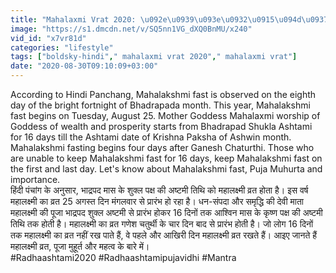 ```yaml
---
title: "Mahalaxmi Vrat 2020: \u092e\u0939\u093e\u0932\u0915\u094d\u0937\u094d\u092e\u0940 \u0935\u094d\u0930\u0924 \u092a\u0942\u091c\u0928 \u0935\u093f\u0927\u093f \u092e\u0939\u093e\u0932\u0915\u094d\u0937\u094d\u092e\u0940 \u0935\u094d\u0930\u0924 \u092a\u0942\u091c\u093e \u092e\u0902\u0924\u094d\u0930 Mahalaxmi Vrat Puja"
image: "https://s1.dmcdn.net/v/SQ5nn1VG_dXQ0BnMU/x240"
vid_id: "x7vr81d"
categories: "lifestyle"
tags: ["boldsky-hindi"," mahalaxmi vrat 2020"," mahalaxmi vrat"]
date: "2020-08-30T09:10:09+03:00"
---
```

According to Hindi Panchang, Mahalakshmi fast is observed on the eighth day of the bright fortnight of Bhadrapada month. This year, Mahalakshmi fast begins on Tuesday, August 25. Mother Goddess Mahalaxmi worship of Goddess of wealth and prosperity starts from Bhadrapad Shukla Ashtami for 16 days till the Ashtami date of Krishna Paksha of Ashwin month. Mahalakshmi fasting begins four days after Ganesh Chaturthi. Those who are unable to keep Mahalakshmi fast for 16 days, keep Mahalakshmi fast on the first and last day. Let's know about Mahalakshmi fast, Puja Muhurta and importance.  <br>हिंदी पंचांग के अनुसार, भाद्रपद मास के शुक्ल पक्ष की अष्टमी तिथि को महालक्ष्मी व्रत होता है। इस वर्ष महालक्ष्मी का व्रत 25 अगस्त दिन मंगलवार से प्रारंभ हो रहा है। धन-संपदा और समृद्धि की देवी माता महालक्ष्मी की पूजा भाद्रपद शुक्ल अष्टमी से प्रारंभ होकर 16 दिनों तक आश्विन मास के कृष्ण पक्ष की अष्टमी तिथि तक होती है। महालक्ष्मी का व्रत गणेश चतुर्थी के चार दिन बाद से प्रारंभ होती है। जो लोग 16 दिनों तक महालक्ष्मी का व्रत नहीं रख पाते हैं, वे पहले और आखिरी दिन महालक्ष्मी व्रत रखते हैं। आइए जानते हैं महालक्ष्मी व्रत, पूजा मुहूर्त और महत्व के बारे में।  <br>#Radhaashtami2020 #Radhaashtamipujavidhi #Mantra
